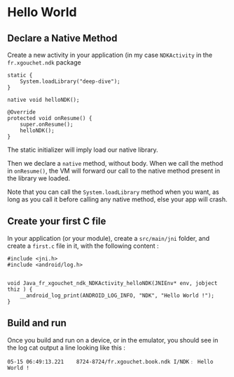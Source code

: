 # Hello World


## Declare a Native Method

Create a new activity in your application (in my case `NDKActivity` in the `fr.xgouchet.ndk` package

    static {
        System.loadLibrary("deep-dive");
    }

    native void helloNDK();

    @Override
    protected void onResume() {
        super.onResume();
        helloNDK();
    }


The static initializer will imply load our native library.

Then we declare a `native` method, without body. When we call the method in `onResume()`, the VM will forward our call to the native method present in the library we loaded.

Note that you can call the `System.loadLibrary` method when you want, as long as you call it before calling any native method, else your app will crash.

## Create your first C file

In your application (or your module), create a `src/main/jni` folder, and create a `first.c` file in it, with the following content :


    #include <jni.h>
    #include <android/log.h>


    void Java_fr_xgouchet_ndk_NDKActivity_helloNDK(JNIEnv* env, jobject thiz ) {
        __android_log_print(ANDROID_LOG_INFO, "NDK", "Hello World !");
    }

## Build and run

Once you build and run on a device, or in the emulator, you should see in the log cat output a line looking like this : 

    05-15 06:49:13.221    8724-8724/fr.xgouchet.book.ndk I/NDK﹕ Hello World !
